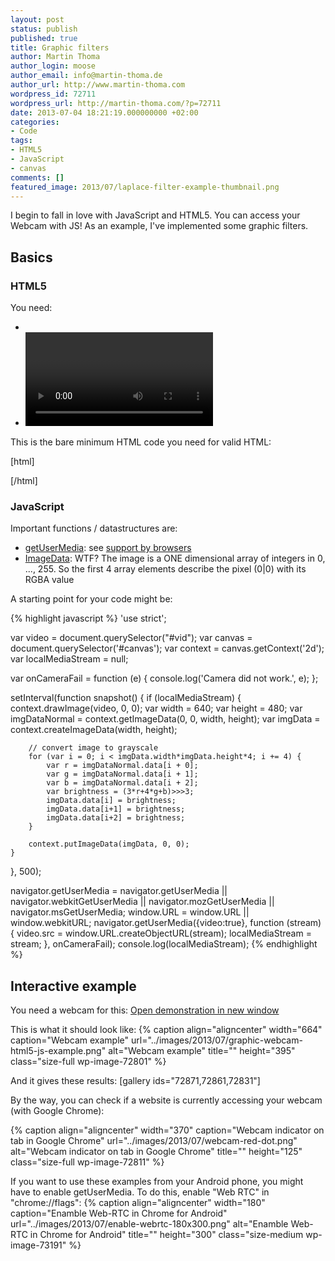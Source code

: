 ```yaml
---
layout: post
status: publish
published: true
title: Graphic filters
author: Martin Thoma
author_login: moose
author_email: info@martin-thoma.de
author_url: http://www.martin-thoma.com
wordpress_id: 72711
wordpress_url: http://martin-thoma.com/?p=72711
date: 2013-07-04 18:21:19.000000000 +02:00
categories:
- Code
tags:
- HTML5
- JavaScript
- canvas
comments: []
featured_image: 2013/07/laplace-filter-example-thumbnail.png
---
```

I begin to fall in love with JavaScript and HTML5. You can access your Webcam with JS! As an example, I've implemented some graphic filters.

<h2>Basics</h2>
<h3>HTML5</h3>
You need:
<ul>
  <li><a href="https://developer.mozilla.org/en-US/docs/Web/HTML/Element/canvas"><canvas></a></li>
  <li><a href="https://developer.mozilla.org/en-US/docs/Web/HTML/Element/video"><video></a></li>
</ul>

This is the bare minimum HTML code you need for valid HTML:

[html]
<!DOCTYPE html>
<html>
    <head>
        <title>Some title</title>
    </head>
    <body>
		<video autoplay id="vid" style="display:none;"></video>
		<canvas id="canvas" width="640" height="480"></canvas>
		<script type="text/javascript" src="graphic-filter.js">
		</script>
	</body>
</html>
[/html]

<h3>JavaScript</h3>
Important functions / datastructures are:
<ul>
  <li><a href="https://developer.mozilla.org/en-US/docs/WebRTC/navigator.getUserMedia">getUserMedia</a>: see <a href="http://caniuse.com/stream">support by browsers</a></li>
  <li><a href="https://developer.mozilla.org/en-US/docs/Web/API/ImageData">ImageData</a>: WTF? The image is a ONE dimensional array of integers in 0, ..., 255. So the first 4 array elements describe the pixel (0|0) with its RGBA value</li>
</ul>

A starting point for your code might be:

{% highlight javascript %}
'use strict';

var video = document.querySelector("#vid");
var canvas = document.querySelector('#canvas');
var context = canvas.getContext('2d');
var localMediaStream = null;

var onCameraFail = function (e) {
    console.log('Camera did not work.', e);
};

setInterval(function snapshot() {
    if (localMediaStream) {
        context.drawImage(video, 0, 0);
        var width = 640;
        var height = 480;
        var imgDataNormal = context.getImageData(0, 0, width, height);
        var imgData = context.createImageData(width, height);

        // convert image to grayscale
        for (var i = 0; i < imgData.width*imgData.height*4; i += 4) {
            var r = imgDataNormal.data[i + 0];
            var g = imgDataNormal.data[i + 1];
            var b = imgDataNormal.data[i + 2];
            var brightness = (3*r+4*g+b)>>>3;
            imgData.data[i] = brightness;
            imgData.data[i+1] = brightness;
            imgData.data[i+2] = brightness;
        }

        context.putImageData(imgData, 0, 0);
    }
}, 500);

navigator.getUserMedia = navigator.getUserMedia || navigator.webkitGetUserMedia || navigator.mozGetUserMedia || navigator.msGetUserMedia;
window.URL = window.URL || window.webkitURL;
navigator.getUserMedia({video:true}, function (stream) {
    video.src = window.URL.createObjectURL(stream);
    localMediaStream = stream;
}, onCameraFail);
console.log(localMediaStream);
{% endhighlight %}

<h2>Interactive example</h2>
<div class="info">
You need a webcam for this:
<a href="http://martin-thoma.com/html5/graphic-filters/graphic-filters.htm" target="_blank">Open demonstration in new window</a>
</div>

This is what it should look like:
{% caption align="aligncenter" width="664" caption="Webcam example" url="../images/2013/07/graphic-webcam-html5-js-example.png" alt="Webcam example" title="" height="395" class="size-full wp-image-72801" %}

And it gives these results:
[gallery ids="72871,72861,72831"]

By the way, you can check if a website is currently accessing your webcam (with Google Chrome):

{% caption align="aligncenter" width="370" caption="Webcam indicator on tab in Google Chrome" url="../images/2013/07/webcam-red-dot.png" alt="Webcam indicator on tab in Google Chrome" title="" height="125" class="size-full wp-image-72811" %}

If you want to use these examples from your Android phone, you might have to enable getUserMedia. To do this, enable "Web RTC" in "chrome://flags":
{% caption align="aligncenter" width="180" caption="Enamble Web-RTC in Chrome for Android" url="../images/2013/07/enable-webrtc-180x300.png" alt="Enamble Web-RTC in Chrome for Android" title="" height="300" class="size-medium wp-image-73191" %}
